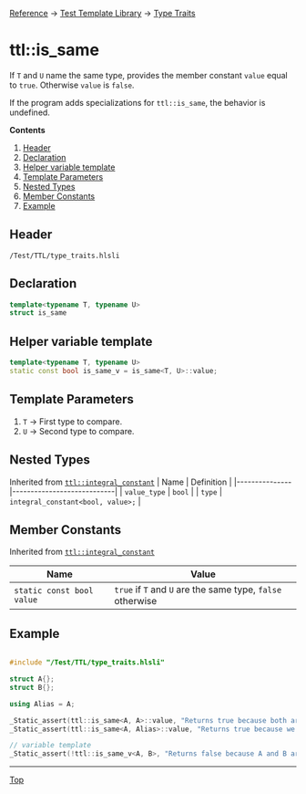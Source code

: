 [Reference](../../ShaderTestFramework.md) -> [Test Template Library](../TTL.md) -> [Type Traits](./TypeTraitsHeader.md)

# ttl::is_same

If `T` and `U` name the same type, provides the member constant `value` equal to `true`. Otherwise `value` is `false`. 

If the program adds specializations for `ttl::is_same`, the behavior is undefined. 

**Contents**
1. [Header](#header)
2. [Declaration](#declaration)
3. [Helper variable template](#helper-variable-template)
4. [Template Parameters](#template-parameters)
5. [Nested Types](#nested-types)
6. [Member Constants](#member-constants)
7. [Example](#example)

## Header

`/Test/TTL/type_traits.hlsli`

## Declaration

```c++
template<typename T, typename U>
struct is_same
```

## Helper variable template

```c++
template<typename T, typename U>
static const bool is_same_v = is_same<T, U>::value;
```

## Template Parameters

1. `T` -> First type to compare.
2. `U` -> Second type to compare.

## Nested Types

Inherited from [`ttl::integral_constant`](./IntegralConstant.md)
| Name | Definition |
|---------------|----------------------------|
| `value_type`  | `bool`                        |
| `type`        | `integral_constant<bool, value>;` |

## Member Constants
Inherited from [`ttl::integral_constant`](./IntegralConstant.md)

| Name                    | Value |
|-------------------------|-------|
| `static const bool value`  | `true` if `T` and `U` are the same type, `false` otherwise   |


## Example

```c++

#include "/Test/TTL/type_traits.hlsli"

struct A{};
struct B{};

using Alias = A;

_Static_assert(ttl::is_same<A, A>::value, "Returns true because both arguments are A");
_Static_assert(ttl::is_same<A, Alias>::value, "Returns true because we are comparing an alias to A and A");

// variable template
_Static_assert(!ttl::is_same_v<A, B>, "Returns false because A and B are different types");

```
---

[Top](#ttlis_same)